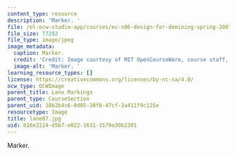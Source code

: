 ```yaml
---
content_type: resource
description: 'Marker. '
file: /ol-ocw-studio-app/courses/ec-s06-design-for-demining-spring-2007/016e2224d5b7e02216313179a30b2301_lane07.jpg
file_size: 77292
file_type: image/jpeg
image_metadata:
  caption: Marker.
  credit: 'Credit: Image courtesy of MIT OpenCourseWare, course staff, and students.'
  image-alt: 'Marker. '
learning_resource_types: []
license: https://creativecommons.org/licenses/by-nc-sa/4.0/
ocw_type: OCWImage
parent_title: Lane Markings
parent_type: CourseSection
parent_uid: 18b2b4c6-0d05-38f6-47cf-2a411f9c125e
resourcetype: Image
title: lane07.jpg
uid: 016e2224-d5b7-e022-1631-3179a30b2301
---
```

Marker. 